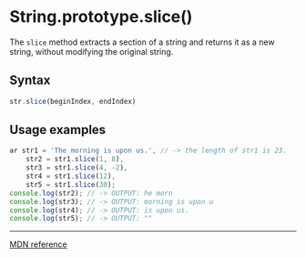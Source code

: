 # String.prototype.slice()

The `slice` method extracts a section of a string and returns it as a new string, without modifying the original string.

## Syntax

```js
str.slice(beginIndex, endIndex)
```

## Usage examples

```js
ar str1 = 'The morning is upon us.', // -> the length of str1 is 23.
    str2 = str1.slice(1, 8),
    str3 = str1.slice(4, -2),
    str4 = str1.slice(12),
    str5 = str1.slice(30);
console.log(str2); // -> OUTPUT: he morn
console.log(str3); // -> OUTPUT: morning is upon u
console.log(str4); // -> OUTPUT: is upon us.
console.log(str5); // -> OUTPUT: ""
```

---

[MDN reference](https://developer.mozilla.org/en-US/docs/Web/JavaScript/Reference/Global_Objects/String/slice)
